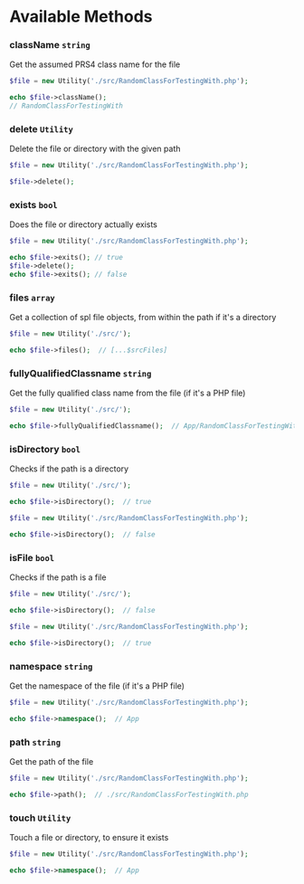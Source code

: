 # Available Methods


### className `string`

Get the assumed PRS4 class name for the file

```php
$file = new Utility('./src/RandomClassForTestingWith.php');

echo $file->className();
// RandomClassForTestingWith
```

### delete `Utility`

Delete the file or directory with the given path

```php
$file = new Utility('./src/RandomClassForTestingWith.php');

$file->delete();
```

### exists `bool`

Does the file or directory actually exists

```php
$file = new Utility('./src/RandomClassForTestingWith.php');

echo $file->exits(); // true
$file->delete();
echo $file->exits(); // false
```

### files `array`

Get a collection of spl file objects, from within the path if it's a directory

```php
$file = new Utility('./src/');

echo $file->files();  // [...$srcFiles]
```

### fullyQualifiedClassname `string`

Get the fully qualified class name from the file (if it's a PHP file)

```php
$file = new Utility('./src/');

echo $file->fullyQualifiedClassname();  // App/RandomClassForTestingWith
```

### isDirectory `bool`

Checks if the path is a directory

```php
$file = new Utility('./src/');

echo $file->isDirectory();  // true

$file = new Utility('./src/RandomClassForTestingWith.php');

echo $file->isDirectory();  // false
```

### isFile `bool`

Checks if the path is a file

```php
$file = new Utility('./src/');

echo $file->isDirectory();  // false

$file = new Utility('./src/RandomClassForTestingWith.php');

echo $file->isDirectory();  // true
```

### namespace `string`

Get the namespace of the file (if it's a PHP file)

```php
$file = new Utility('./src/RandomClassForTestingWith.php');

echo $file->namespace();  // App
```

### path `string`

Get the path of the file

```php
$file = new Utility('./src/RandomClassForTestingWith.php');

echo $file->path();  // ./src/RandomClassForTestingWith.php
```

### touch `Utility`

Touch a file or directory, to ensure it exists

```php
$file = new Utility('./src/RandomClassForTestingWith.php');

echo $file->namespace();  // App
```
